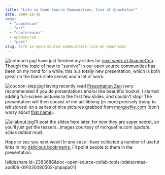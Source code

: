 ```yaml
---
title: "Life in Open Source Communities, live at ApacheCon!"
date: 2009-10-30
tags: 
  - "apachecon"
  - "asf"
  - "conferences"
  - opensource
  - "post"
slug: life-in-open-source-communities-live-at-apachecon
---
```


![notmuch.jpg](/assets/images/notmuch.jpg)I have just finished my slides for [next week at ApacheCon](http://us.apachecon.com/c/acus2009/sessions/293). Though the topic of how to "survive" in our open source communities has been on my mind for a while, this is a totally new presentation, which is both great (in the blank slate sense) and a lot of work.

![cocoon-step.jpg](/assets/images/cocoon-step.jpg)Having recently read [Presentation Zen](http://www.presentationzen.com/) (_very_ recommended if you do presentations and/or like beautiful books), I started adding full-screen pictures to the first few slides, and couldn't stop! The presentation will then consist of me ad-libbing (or more precisely trying to _tell stories_) on a series of nice pictures grabbed from [morguefile.com](http://morguefile.com) (don't worry about [that name](http://morguefile.com/docs/What_is_a_morguefile)).

![allabout.jpg](/assets/images/allabout.jpg)I'll post the slides here later, for now they are super secret, so you'll just get the teasers...images courtesy of morguefile.com (_update: slides added now_).

Hope to see you next week! In any case I have collected a number of useful links in my [delicious bookmarks](http://delicious.com/bdelacretaz/losc), I'll point people to them in the presentation.

\[slideshare id=2383686&doc=open-source-collab-tools-bdelacretaz-april09-091030080502-phpapp01\]

